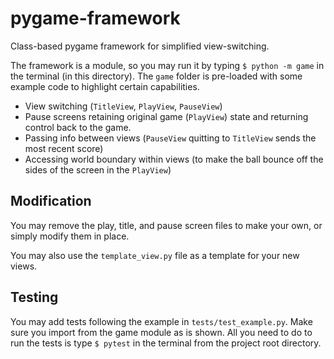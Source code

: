# pygame-framework
Class-based pygame framework for simplified view-switching. 

The framework is a module, so you may run it by typing `$ python -m game` in the terminal (in this directory). The `game` folder is pre-loaded with some example code to highlight certain capabilities.

- View switching (`TitleView`, `PlayView`, `PauseView`)
- Pause screens retaining original game (`PlayView`) state and returning control back to the game.
- Passing info between views (`PauseView` quitting to `TitleView` sends the most recent score)
- Accessing world boundary within views (to make the ball bounce off the sides of the screen in the `PlayView`)

## Modification
You may remove the play, title, and pause screen files to make your own, or simply modify them in place.

You may also use the `template_view.py` file as a template for your new views.

## Testing
You may add tests following the example in `tests/test_example.py`. Make sure you import from the game module as is shown. All you need to do to run the tests is type `$ pytest` in the terminal from the project root directory.

